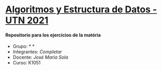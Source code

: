 
# <ins>**Algoritmos y Estructura de Datos - UTN 2021**</ins>

#### Repositorio para los ejercicios de la matéria

* Grupo: * *
* Integrantes: *Completar*
* Docente: *José Maria Sola*
* Curso: K1051
